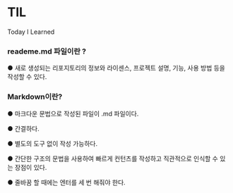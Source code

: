 # TIL
Today I Learned

### reademe.md 파일이란 ?

● 새로 생성되는 리포지토리의 정보와 라이센스, 프로젝트 설명, 기능, 사용 방법 등을 작성할 수 있다. 



### Markdown이란?

● 마크다운 문법으로 작성된 파일이 .md 파일이다.



● 간결하다.



● 별도의 도구 없이 작성 가능하다.



● 간단한 구조의 문법을 사용하여 빠르게 컨턴츠를 작성하고 직관적으로 인식할 수 있는 장점이 있다.

● 줄바꿈 할 때에는 엔터를 세 번 해줘야 한다.